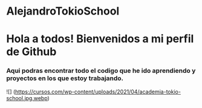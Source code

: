 # AlejandroTokioSchool
# Hola a todos! Bienvenidos a mi perfil de Github

### Aqui podras encontrar todo el codigo que he ido aprendiendo y proyectos en los que estoy trabajando.

![] (https://cursos.com/wp-content/uploads/2021/04/academia-tokio-school.jpg.webp)

